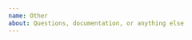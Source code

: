 ```yaml
---
name: Other
about: Questions, documentation, or anything else
---
```


<!--
The issue list of this repo is EXCLUSIVELY for bug reports and feature requests.
For general questions, please join Discord. You can also check Reddit or Stackoverflow.
Anything to do with the documentation should be reported on the vuetifyjs.com repo.

Discord: https://community.vuetifyjs.com
Reddit: https://www.reddit.com/r/vuetifyjs/
Stackoverflow: https://stackoverflow.com/questions/tagged/vuetify.js
Documentation issues: https://github.com/vuetifyjs/vuetifyjs.com/issues
-->
